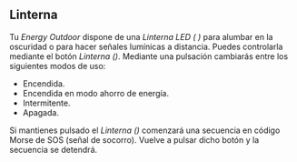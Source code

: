 ## Linterna

Tu *Energy Outdoor* dispone de una *Linterna LED ( )* para alumbar en la oscuridad o para hacer señales lumínicas a distancia. Puedes controlarla mediante el botón *Linterna ()*. Mediante una pulsación cambiarás entre los siguientes modos de uso:

- Encendida.
- Encendida en modo ahorro de energía.
- Intermitente.
- Apagada.

Si mantienes pulsado el *Linterna ()* comenzará una secuencia en código Morse de SOS (señal de socorro). Vuelve a pulsar dicho botón y la secuencia se detendrá. 

